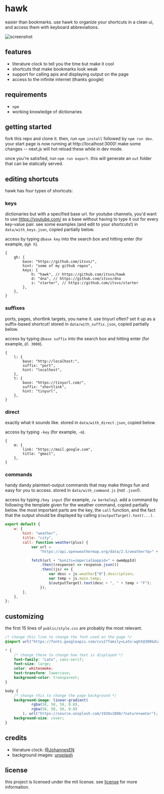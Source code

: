 # hawk

easier than bookmarks. use hawk to organize your shortcuts in a clean ui, and access them with keyboard abbreviations.

![screenshot](screenshot.png)

## features

-   literature clock to tell you the time but make it cool
-   shortcuts that make bookmarks look weak
-   support for calling apis and displaying output on the page
-   access to the infinite internet (thanks google)

## requirements

-   `npm`
-   working knowledge of dictionaries

## getting started

fork this repo and clone it. then, run `npm install` followed by `npm run dev`. your start page is now running at http://localhost:3000! make some changes -- next.js will hot reload these while in dev mode.

once you're satisfied, run `npm run export`. this will generate an `out` folder that can be statically served.

## editing shortcuts

hawk has four types of shortcuts:

### keys

dictionaries but with a specified base url. for youtube channels, you'd want to use https://youtube.com/ as a base without having to type it out for every key-value pair. see some examples (and edit to your shortcuts!) in `data/with_keys.json`, copied partially below.

access by typing `@base key` into the search box and hitting enter (for example, `@gh h`).

```json5
{
    gh: {
        base: "https://github.com/itsvs/",
        hint: "some of my github repos",
        keys: {
            h: "hawk", // https://github.com/itsvs/hawk
            d: "dna", // https://github.com/itsvs/dna
            s: "starter", // https://github.com/itsvs/starter
        },
    },
}
```

### suffixes

ports, pages, shortlink targets, you name it. use tinyurl often? set it up as a suffix-based shortcut! stored in `data/with_suffix.json`, copied partially below.

access by typing `@base suffix` into the search box and hitting enter (for example, `@l 3000`).

```json5
{
    l: {
        base: "http://localhost:",
        suffix: "port",
        hint: "localhost",
    },
    t: {
        base: "https://tinyurl.com/",
        suffix: "shortlink",
        hint: "tinyurl",
    },
}
```

### direct

exactly what it sounds like. stored in `data/with_direct.json`, copied below.

access by typing `-key` (for example, `-m`).

```json5
{
    m: {
        link: "https://mail.google.com",
        title: "gmail",
    },
}
```

### commands

handy dandy plaintext-output commands that may make things fun and easy for you to access. stored in `data/with_command.js` (not `.json`!).

access by typing `/key input` (for example, `/w berkeley`). add a command by following the template given for the weather command, copied partially below. the most important parts are the key, the `call` function, and the fact that the output should be displayed by calling `$(outputTarget).text(...)`.

```js
export default {
    w: {
        hint: "weather",
        title: "city",
        call: function weather(plus) {
            var url =
                "https://api.openweathermap.org/data/2.5/weather?q=" + plus;

            fetch(url + "&units=imperial&appid=" + owmAppId)
                .then((response) => response.json())
                .then((js) => {
                    var desc = js.weather["0"].description;
                    var temp = js.main.temp;
                    $(outputTarget).text(desc + ", " + temp + "F");
                });
        },
    },
};
```

## customizing

the first 15 lines of `public/style.css` are probably the most relevant.

```css
/* change this line to change the font used on the page */
@import url("https://fonts.googleapis.com/css2?family=Lato:wght@300&display=swap");

* {
    /* change these to change how text is displayed */
    font-family: "Lato", sans-serif;
    font-size: large;
    color: whitesmoke;
    text-transform: lowercase;
    background-color: transparent;
}

body {
    /* change this to change the page background */
    background-image: linear-gradient(
            rgba(58, 58, 58, 0.8),
            rgba(58, 58, 58, 0.8)
        ), url("https://source.unsplash.com/1920x1080/?nature+water");
    background-size: cover;
}
```

## credits

-   literature clock: [@JohannesEN](https://github.com/JohannesNE/literature-clock)
-   background images: [unsplash](https://unsplash.com/)

## license

this project is licensed under the mit license. see [license](LICENSE.md) for more information.
